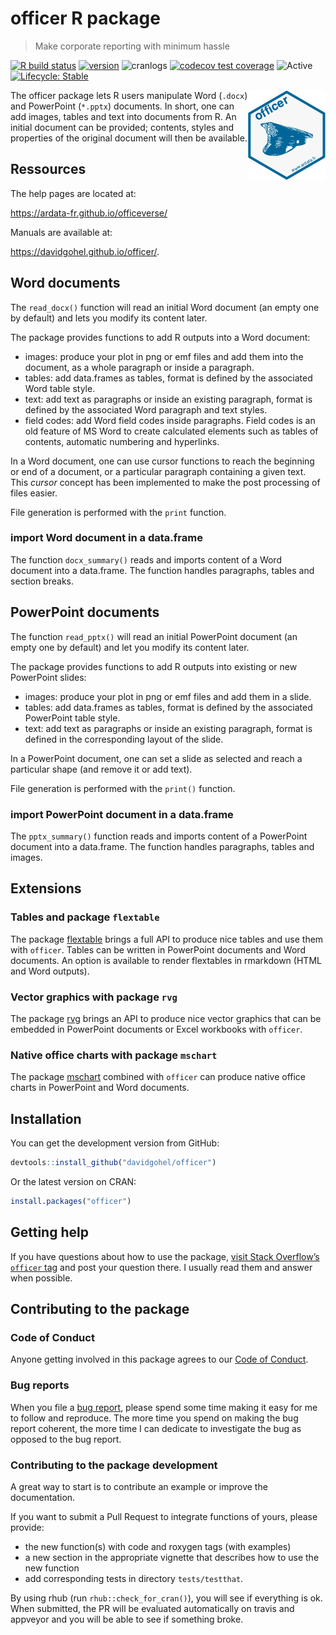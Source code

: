 officer R package
================

<!-- README.md is generated from README.Rmd. Please edit that file -->

> Make corporate reporting with minimum hassle

[![R build
status](https://github.com/davidgohel/officer/workflows/R-CMD-check/badge.svg)](https://github.com/davidgohel/officer/actions)
[![version](https://www.r-pkg.org/badges/version/officer)](https://CRAN.R-project.org/package=officer)
![cranlogs](https://cranlogs.r-pkg.org/badges/officer) [![codecov test
coverage](https://codecov.io/gh/davidgohel/officer/branch/master/graph/badge.svg)](https://codecov.io/gh/davidgohel/officer)
![Active](https://www.repostatus.org/badges/latest/active.svg)
[![Lifecycle:
Stable](https://img.shields.io/badge/lifecycle-stable-brightgreen.svg)](https://www.tidyverse.org/lifecycle/#stable)

<a href="https://github.com/davidgohel/flextable"><img src="man/figures/logo.png" alt="flextable logo" align="right" /></a>
The officer package lets R users manipulate Word (`.docx`) and
PowerPoint (`*.pptx`) documents. In short, one can add images, tables
and text into documents from R. An initial document can be provided;
contents, styles and properties of the original document will then be
available.

## Ressources

The help pages are located at:

<https://ardata-fr.github.io/officeverse/>

Manuals are available at:

<https://davidgohel.github.io/officer/>.

## Word documents

The `read_docx()` function will read an initial Word document (an empty
one by default) and lets you modify its content later.

The package provides functions to add R outputs into a Word document:

  - images: produce your plot in png or emf files and add them into the
    document, as a whole paragraph or inside a paragraph.
  - tables: add data.frames as tables, format is defined by the
    associated Word table style.
  - text: add text as paragraphs or inside an existing paragraph, format
    is defined by the associated Word paragraph and text styles.
  - field codes: add Word field codes inside paragraphs. Field codes is
    an old feature of MS Word to create calculated elements such as
    tables of contents, automatic numbering and hyperlinks.

In a Word document, one can use cursor functions to reach the beginning
or end of a document, or a particular paragraph containing a given text.
This *cursor* concept has been implemented to make the post processing
of files easier.

File generation is performed with the `print` function.

### import Word document in a data.frame

The function `docx_summary()` reads and imports content of a Word
document into a data.frame. The function handles paragraphs, tables and
section breaks.

## PowerPoint documents

The function `read_pptx()` will read an initial PowerPoint document (an
empty one by default) and let you modify its content later.

The package provides functions to add R outputs into existing or new
PowerPoint slides:

  - images: produce your plot in png or emf files and add them in a
    slide.
  - tables: add data.frames as tables, format is defined by the
    associated PowerPoint table style.
  - text: add text as paragraphs or inside an existing paragraph, format
    is defined in the corresponding layout of the slide.

In a PowerPoint document, one can set a slide as selected and reach a
particular shape (and remove it or add text).

File generation is performed with the `print()` function.

### import PowerPoint document in a data.frame

The `pptx_summary()` function reads and imports content of a PowerPoint
document into a data.frame. The function handles paragraphs, tables and
images.

## Extensions

### Tables and package `flextable`

The package [flextable](https://github.com/davidgohel/flextable) brings
a full API to produce nice tables and use them with `officer`. Tables
can be written in PowerPoint documents and Word documents. An option is
available to render flextables in rmarkdown (HTML and Word outputs).

### Vector graphics with package `rvg`

The package [rvg](https://github.com/davidgohel/rvg) brings an API to
produce nice vector graphics that can be embedded in PowerPoint
documents or Excel workbooks with `officer`.

### Native office charts with package `mschart`

The package [mschart](https://github.com/ardata-fr/mschart) combined
with `officer` can produce native office charts in PowerPoint and Word
documents.

## Installation

You can get the development version from GitHub:

``` r
devtools::install_github("davidgohel/officer")
```

Or the latest version on CRAN:

``` r
install.packages("officer")
```

## Getting help

If you have questions about how to use the package, [visit Stack
Overflow’s `officer`
tag](https://stackoverflow.com/questions/tagged/officer) and post your
question there. I usually read them and answer when possible.

## Contributing to the package

### Code of Conduct

Anyone getting involved in this package agrees to our [Code of
Conduct](https://github.com/davidgohel/officer/blob/master/CONDUCT.md).

### Bug reports

When you file a [bug
report](https://github.com/davidgohel/officer/issues), please spend some
time making it easy for me to follow and reproduce. The more time you
spend on making the bug report coherent, the more time I can dedicate to
investigate the bug as opposed to the bug report.

### Contributing to the package development

A great way to start is to contribute an example or improve the
documentation.

If you want to submit a Pull Request to integrate functions of yours,
please provide:

  - the new function(s) with code and roxygen tags (with examples)
  - a new section in the appropriate vignette that describes how to use
    the new function
  - add corresponding tests in directory `tests/testthat`.

By using rhub (run `rhub::check_for_cran()`), you will see if everything
is ok. When submitted, the PR will be evaluated automatically on travis
and appveyor and you will be able to see if something broke.
